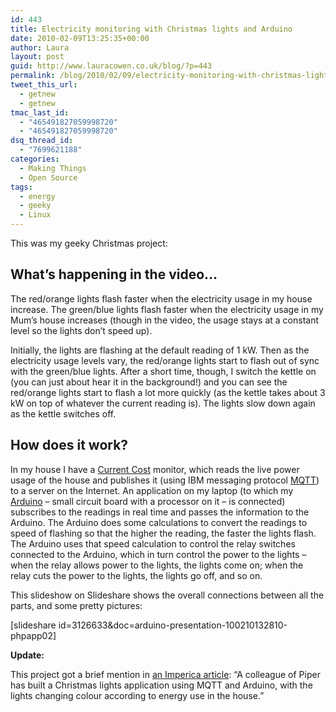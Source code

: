 ```yaml
---
id: 443
title: Electricity monitoring with Christmas lights and Arduino
date: 2010-02-09T13:25:35+00:00
author: Laura
layout: post
guid: http://www.lauracowen.co.uk/blog/?p=443
permalink: /blog/2010/02/09/electricity-monitoring-with-christmas-lights-and-arduino/
tweet_this_url:
  - getnew
  - getnew
tmac_last_id:
  - "465491827059998720"
  - "465491827059998720"
dsq_thread_id:
  - "7699621188"
categories:
  - Making Things
  - Open Source
tags:
  - energy
  - geeky
  - Linux
---
```

This was my geeky Christmas project:



## What&#8217;s happening in the video&#8230;

The red/orange lights flash faster when the electricity usage in my house increase. The green/blue lights flash faster when the electricity usage in my Mum&#8217;s house increases (though in the video, the usage stays at a constant level so the lights don&#8217;t speed up).

Initially, the lights are flashing at the default reading of 1 kW. Then as the electricity usage levels vary, the red/orange lights start to flash out of sync with the green/blue lights. After a short time, though, I switch the kettle on (you can just about hear it in the background!) and you can see the red/orange lights start to flash a lot more quickly (as the kettle takes about 3 kW on top of whatever the current reading is). The lights slow down again as the kettle switches off.

## How does it work?

In my house I have a <a title="Current Cost website" href="http://www.currentcost.com" target="_blank">Current Cost</a> monitor, which reads the live power usage of the house and publishes it (using IBM messaging protocol <a title="MQTT.org website" href="http://mqtt.org" target="_blank">MQTT</a>) to a server on the Internet. An application on my laptop (to which my <a title="Arduino website" href="http://www.arduino.cc" target="_blank">Arduino</a> &#8211; small circuit board with a processor on it &#8211; is connected) subscribes to the readings in real time and passes the information to the Arduino. The Arduino does some calculations to convert the readings to speed of flashing so that the higher the reading, the faster the lights flash. The Arduino uses that speed calculation to control the relay switches connected to the Arduino, which in turn control the power to the lights &#8211; when the relay allows power to the lights, the lights come on; when the relay cuts the power to the lights, the lights go off, and so on.

This slideshow on Slideshare shows the overall connections between all the parts, and some pretty pictures:

[slideshare id=3126633&doc=arduino-presentation-100210132810-phpapp02]

**Update:**

This project got a brief mention in [an Imperica article](http://www.imperica.com/features/the-little-protocol-that-could): &#8220;A colleague of Piper has built a Christmas lights application using MQTT and Arduino, with the lights changing colour according to energy use in the house.&#8221;